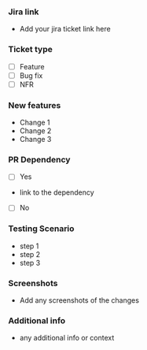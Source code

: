 ### Jira link
- Add your jira ticket link here 

### Ticket type
- [ ] Feature
- [ ] Bug fix
- [ ] NFR

### New features
- Change 1
- Change 2
- Change 3

### PR Dependency 
- [ ] Yes
- link to the dependency 
- [ ] No

### Testing Scenario
- step 1
- step 2
- step 3

### Screenshots
- Add any screenshots of the changes 

### Additional info 
- any additional info or context

